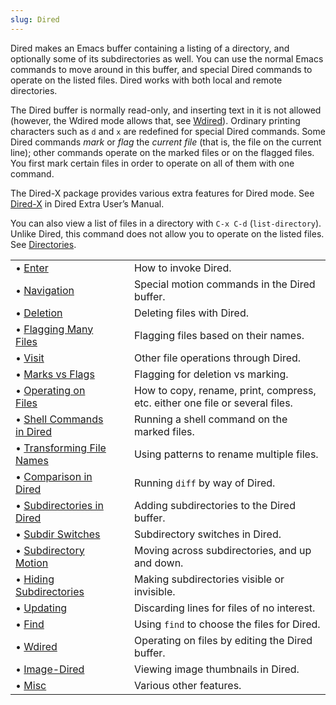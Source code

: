 ```yaml
---
slug: Dired
---
```


Dired makes an Emacs buffer containing a listing of a directory, and optionally some of its subdirectories as well. You can use the normal Emacs commands to move around in this buffer, and special Dired commands to operate on the listed files. Dired works with both local and remote directories.

The Dired buffer is normally read-only, and inserting text in it is not allowed (however, the Wdired mode allows that, see [Wdired](Wdired)). Ordinary printing characters such as `d` and `x` are redefined for special Dired commands. Some Dired commands *mark* or *flag* the *current file* (that is, the file on the current line); other commands operate on the marked files or on the flagged files. You first mark certain files in order to operate on all of them with one command.

The Dired-X package provides various extra features for Dired mode. See [Dired-X](https://www.gnu.org/software/emacs/manual/html_mono/dired-x.html#Top) in Dired Extra User’s Manual.

You can also view a list of files in a directory with `C-x C-d` (`list-directory`). Unlike Dired, this command does not allow you to operate on the listed files. See [Directories](Directories).

|                                                      |    |                                                                              |
| :--------------------------------------------------- | -- | :--------------------------------------------------------------------------- |
| • [Enter](Dired-Enter)                               |    | How to invoke Dired.                                                         |
| • [Navigation](Dired-Navigation)                     |    | Special motion commands in the Dired buffer.                                 |
| • [Deletion](Dired-Deletion)                         |    | Deleting files with Dired.                                                   |
| • [Flagging Many Files](Flagging-Many-Files)         |    | Flagging files based on their names.                                         |
| • [Visit](Dired-Visiting)                            |    | Other file operations through Dired.                                         |
| • [Marks vs Flags](Marks-vs-Flags)                   |    | Flagging for deletion vs marking.                                            |
| • [Operating on Files](Operating-on-Files)           |    | How to copy, rename, print, compress, etc. either one file or several files. |
| • [Shell Commands in Dired](Shell-Commands-in-Dired) |    | Running a shell command on the marked files.                                 |
| • [Transforming File Names](Transforming-File-Names) |    | Using patterns to rename multiple files.                                     |
| • [Comparison in Dired](Comparison-in-Dired)         |    | Running `diff` by way of Dired.                                              |
| • [Subdirectories in Dired](Subdirectories-in-Dired) |    | Adding subdirectories to the Dired buffer.                                   |
| • [Subdir Switches](Subdir-Switches)                 |    | Subdirectory switches in Dired.                                              |
| • [Subdirectory Motion](Subdirectory-Motion)         |    | Moving across subdirectories, and up and down.                               |
| • [Hiding Subdirectories](Hiding-Subdirectories)     |    | Making subdirectories visible or invisible.                                  |
| • [Updating](Dired-Updating)                         |    | Discarding lines for files of no interest.                                   |
| • [Find](Dired-and-Find)                             |    | Using `find` to choose the files for Dired.                                  |
| • [Wdired](Wdired)                                   |    | Operating on files by editing the Dired buffer.                              |
| • [Image-Dired](Image_002dDired)                     |    | Viewing image thumbnails in Dired.                                           |
| • [Misc](Misc-Dired-Features)                        |    | Various other features.                                                      |
